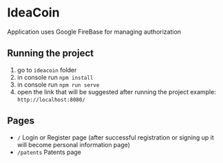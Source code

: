# IdeaCoin

Application uses Google FireBase for managing authorization

## Running the project
1. go to `ideacoin` folder
2. in console run `npm install`
3. in console run `npm run serve`
4. open the link that will be suggested after running the project
example: `http://localhost:8080/`

## Pages
- `/` Login or Register page (after successful registration or signing up it will become personal information page)
- `/patents` Patents page
